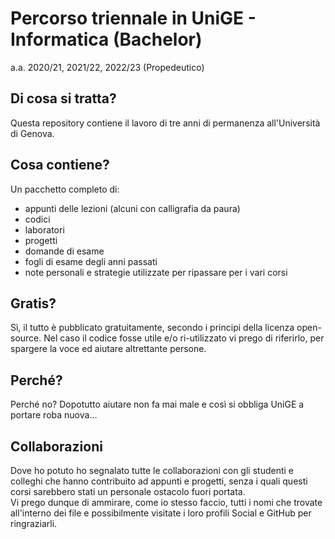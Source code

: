 # Percorso triennale in UniGE - Informatica (Bachelor)  
a.a. 2020/21, 2021/22, 2022/23 (Propedeutico)
## Di cosa si tratta?
Questa repository contiene il lavoro di tre anni di permanenza all'Università di Genova.

## Cosa contiene?
Un pacchetto completo di: 
- appunti delle lezioni (alcuni con calligrafia da paura)
- codici
- laboratori
- progetti
- domande di esame
- fogli di esame degli anni passati
- note personali e strategie utilizzate per ripassare per i vari corsi

## Gratis?
Sì, il tutto è pubblicato gratuitamente, secondo i principi della licenza open-source. Nel caso il codice fosse utile e/o ri-utilizzato vi prego di riferirlo, per spargere la voce ed aiutare altrettante persone.

## Perché?
Perché no? Dopotutto aiutare non fa mai male e così si obbliga UniGE a portare roba nuova...

## Collaborazioni
Dove ho potuto ho segnalato tutte le collaborazioni con gli studenti e colleghi che hanno contribuito ad appunti e progetti, senza i quali questi corsi sarebbero stati un personale ostacolo fuori portata.  
Vi prego dunque di ammirare, come io stesso faccio, tutti i nomi che trovate all'interno dei file e possibilmente visitate i loro profili Social e GitHub per ringraziarli.
